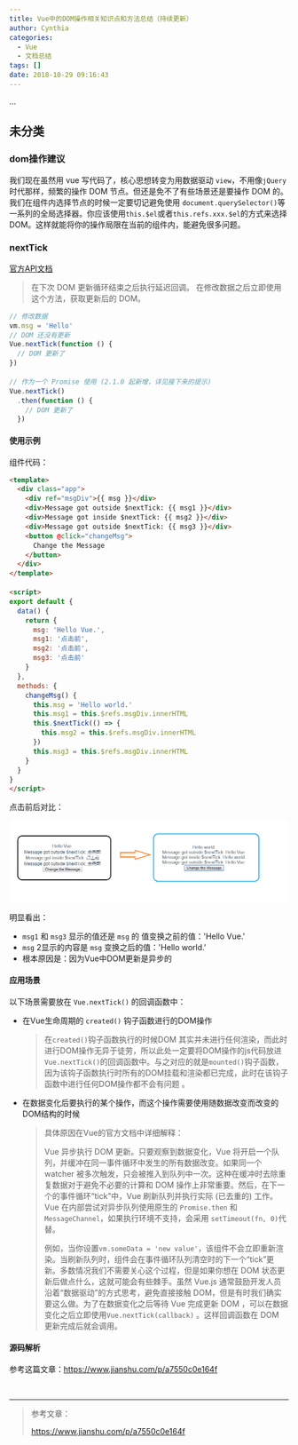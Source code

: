 ```yaml
---
title: Vue中的DOM操作相关知识点和方法总结（持续更新）
author: Cynthia
categories:
  - Vue
  - 文档总结
tags: []
date: 2018-10-29 09:16:43
---
```


...

<!--more-->

## 未分类

### dom操作建议

我们现在虽然用 vue 写代码了，核心思想转变为用数据驱动 `view`，不用像`jQuery`时代那样，频繁的操作 DOM 节点。但还是免不了有些场景还是要操作 DOM 的。
我们在组件内选择节点的时候一定要切记避免使用 `document.querySelector()`等一系列的全局选择器。你应该使用`this.$el`或者`this.refs.xxx.$el`的方式来选择 DOM。这样就能将你的操作局限在当前的组件内，能避免很多问题。

### nextTick

[官方API文档](https://cn.vuejs.org/v2/api/#Vue-nextTick)

> 在下次 DOM 更新循环结束之后执行延迟回调。
> 在修改数据之后立即使用这个方法，获取更新后的 DOM。

```js
// 修改数据
vm.msg = 'Hello'
// DOM 还没有更新
Vue.nextTick(function () {
  // DOM 更新了
})

// 作为一个 Promise 使用 (2.1.0 起新增，详见接下来的提示)
Vue.nextTick()
  .then(function () {
    // DOM 更新了
  })
```

#### 使用示例

组件代码：

```html
<template>
  <div class="app">
    <div ref="msgDiv">{{ msg }}</div>
    <div>Message got outside $nextTick: {{ msg1 }}</div>
    <div>Message got inside $nextTick: {{ msg2 }}</div>
    <div>Message got outside $nextTick: {{ msg3 }}</div>
    <button @click="changeMsg">
      Change the Message
    </button>
  </div>
</template>

<script>
export default {
  data() {
    return {
      msg: 'Hello Vue.',
      msg1: '点击前',
      msg2: '点击前',
      msg3: '点击前'
    }
  },
  methods: {
    changeMsg() {
      this.msg = 'Hello world.'
      this.msg1 = this.$refs.msgDiv.innerHTML
      this.$nextTick(() => {
        this.msg2 = this.$refs.msgDiv.innerHTML
      })
      this.msg3 = this.$refs.msgDiv.innerHTML
    }
  }
}
</script>
```

点击前后对比：

![](https://raw.githubusercontent.com/Cynthia0329/images/master/img/20190429092942.png)

明显看出：

- `msg1` 和 `msg3` 显示的值还是 `msg` 的 值变换之前的值：'Hello Vue.'
- `msg` 2显示的内容是 `msg` 变换之后的值：'Hello world.'
- 根本原因是：因为Vue中DOM更新是异步的





#### 应用场景

以下场景需要放在 `Vue.nextTick()` 的回调函数中：

- 在Vue生命周期的 `created()` 钩子函数进行的DOM操作

  > 在`created()`钩子函数执行的时候DOM 其实并未进行任何渲染，而此时进行DOM操作无异于徒劳，所以此处一定要将DOM操作的js代码放进`Vue.nextTick()`的回调函数中。与之对应的就是`mounted()`钩子函数，因为该钩子函数执行时所有的DOM挂载和渲染都已完成，此时在该钩子函数中进行任何DOM操作都不会有问题 。

- 在数据变化后要执行的某个操作，而这个操作需要使用随数据改变而改变的DOM结构的时候

  > 具体原因在Vue的官方文档中详细解释：
  >
  > Vue 异步执行 DOM 更新。只要观察到数据变化，Vue 将开启一个队列，并缓冲在同一事件循环中发生的所有数据改变。如果同一个 watcher 被多次触发，只会被推入到队列中一次。这种在缓冲时去除重复数据对于避免不必要的计算和 DOM 操作上非常重要。然后，在下一个的事件循环“tick”中，Vue 刷新队列并执行实际 (已去重的) 工作。Vue 在内部尝试对异步队列使用原生的 `Promise.then` 和`MessageChannel`，如果执行环境不支持，会采用 `setTimeout(fn, 0)`代替。
  >
  > 例如，当你设置`vm.someData = 'new value'`，该组件不会立即重新渲染。当刷新队列时，组件会在事件循环队列清空时的下一个“tick”更新。多数情况我们不需要关心这个过程，但是如果你想在 DOM 状态更新后做点什么，这就可能会有些棘手。虽然 Vue.js 通常鼓励开发人员沿着“数据驱动”的方式思考，避免直接接触 DOM，但是有时我们确实要这么做。为了在数据变化之后等待 Vue 完成更新 DOM ，可以在数据变化之后立即使用`Vue.nextTick(callback)` 。这样回调函数在 DOM 更新完成后就会调用。



#### 源码解析

参考这篇文章：<https://www.jianshu.com/p/a7550c0e164f>







<br>

---



> 参考文章：
>
> <https://www.jianshu.com/p/a7550c0e164f>